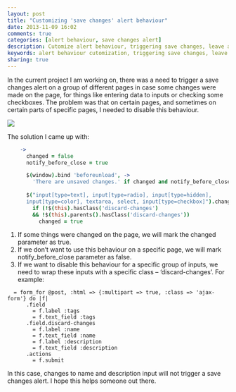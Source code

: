 ```yaml
---
layout: post
title: "Customizing 'save changes' alert behaviour"
date: 2013-11-09 16:02
comments: true
categories: [alert behaviour, save changes alert]
description: Cutomize alert behaviour, triggering save changes, leave a page alert behaviour
keywords: alert behaviour cutomization, triggering save changes, leave page alert behaviour
sharing: true
---
```


In the current project I am working on, there was a need to trigger a save changes alert on a group of different pages in case some changes were made on the page, for things like entering data to inputs or checking some checkboxes. The problem was that on certain pages, and sometimes on certain parts of specific pages, I needed to disable this behaviour.

<!-- more -->

<img src="{{ root_url }}/images/save-changes2.png" />

The solution I came up with:

``` coffeescript 
	->
	  changed = false
	  notify_before_close = true

	  $(window).bind 'beforeunload', ->
	    'There are unsaved changes.' if changed and notify_before_close
	  
	  $("input[type=text], input[type=radio], input[type=hidden], 
	  input[type=color], textarea, select, input[type=checkbox]").change ->
        if (!$(this).hasClass('discard-changes') 
        && !$(this).parents().hasClass('discard-changes'))
          changed = true
``` 
 1. If some things were changed on the page, we will mark the changed parameter as true.<br>
 2. If we don’t want to use this behaviour on a specific page, we will mark notify_before_close parameter as false.<br>
 3. If we want to disable this behaviour for a specific group of inputs, we need to wrap these inputs with a specific class – ‘discard-changes’. For example:

``` haml 
  = form_for @post, :html => {:multipart => true, :class => 'ajax-form'} do |f|
	  .field
	    = f.label :tags
	    = f.text_field :tags
	  .field.discard-changes
	    = f.label :name
	    = f.text_field :name
	    = f.label :description
	    = f.text_field :description
	  .actions
	    = f.submit
```
In this case, changes to name and description input will not trigger a save changes alert. I hope this helps someone out there. 
